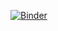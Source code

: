 [![Binder](https://mybinder.org/badge_logo.svg)](https://mybinder.org/v2/gh/tjslezak/Slezak-DesertPy-Capstone-Demo/master)
